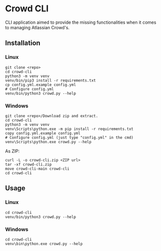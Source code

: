 # Crowd CLI
CLI application aimed to provide the missing functionalities when it comes to managing Atlassian Crowd's.

## Installation
### Linux
```commandline
git clone <repo>
cd crowd-cli
python3 -m venv venv
venv/bin/pip3 install -r requirements.txt
cp config.yml.example config.yml
# Configure config.yml
venv/bin/python3 crowd.py --help
```
### Windows
```commandline
git clone <repo>/Download zip and extract.
cd crowd-cli
python3 -m venv venv
venv\Scripts\python.exe -m pip install -r requirements.txt
copy config.yml.example config.yml
# Configure config.yml (just type "config.yml" in the cmd)
venv\Scripts\python.exe crowd.py --help
```
As ZIP:
```commandline
curl -L -o crowd-cli.zip <ZIP url>
tar -xf crowd-cli.zip
move crowd-cli-main crowd-cli
cd crowd-cli
```

## Usage
### Linux
```commandline
cd crowd-cli
venv/bin/python3 crowd.py --help
```
### Windows
```commandline
cd crowd-cli
venv\bin\python.exe crowd.py --help
```
